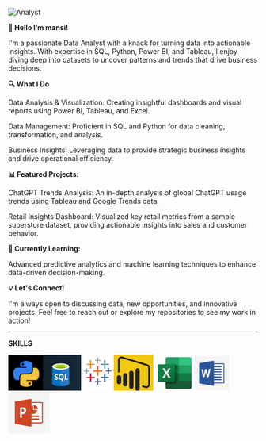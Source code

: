 ![Analyst](https://media.giphy.com/media/v1.Y2lkPTc5MGI3NjExN2J6YjJvY3BqM3g0dzVxbTM0OHRsZGJmbXMwc3R5enFrd2d2YTgzNyZlcD12MV9naWZzX3NlYXJjaCZjdD1n/l46Cy1rHbQ92uuLXa/giphy.gif)
 

 **👋 Hello I’m mansi!**

I'm a passionate Data Analyst with a knack for turning data into actionable insights. With expertise in SQL, Python, Power BI, and Tableau, I enjoy diving deep into datasets to uncover patterns and trends that drive business decisions.

**🔍 What I Do**

Data Analysis & Visualization: Creating insightful dashboards and visual reports using Power BI, Tableau, and Excel.

Data Management: Proficient in SQL and Python for data cleaning, transformation, and analysis.

Business Insights: Leveraging data to provide strategic business insights and drive operational efficiency.


**📊 Featured Projects:**

ChatGPT Trends Analysis: An in-depth analysis of global ChatGPT usage trends using Tableau and Google Trends data.

Retail Insights Dashboard: Visualized key retail metrics from a sample superstore dataset, providing actionable insights into sales and customer behavior.


**🌱 Currently Learning:**

Advanced predictive analytics and machine learning techniques to enhance data-driven decision-making.


**💡 Let's Connect!**

I'm always open to discussing data, new opportunities, and innovative projects. Feel free to reach out or explore my repositories to see my work in action!

_________________________________________________________________________________________________________________________________________________________
**SKILLS**

<img src= "5a62984c-4a53-438c-9194-8cde564fc7c3.jpg" alt="python logo" width="70"/><img src= "e8e1760f-806d-4805-b9d0-f0a175146304.jpg" alt="sql logo" width="77"/><img src= "1deff501-1a9f-47a4-b8ee-962dc4d65389.jpg" alt="tableau logo" width="66"/><img src= "288a6c56-0018-40d5-851d-a3d788df93d8.jpg" alt="power bi logo" width="80"/><img src= "40227094-c670-4576-9fa5-01e2c01f8ff2.jpg" alt="excel logo" width="83"/><img src= "3a7c0f3f-1baf-4646-afa1-69451aff6d19.jpg" alt="word logo" width="70"/><img src= "5b9aa339-3cf1-46d4-bb94-1be87b5a6437.jpg" alt="power point logo" width="83"/>                                     


<!---
maansiisp/maansiisp is a ✨ special ✨ repository because its `README.md` (this file) appears on your GitHub profile.
You can click the Preview link to take a look at your changes.
--->
